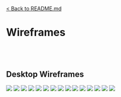 [< Back to README.md](../../README.md)

# Wireframes
&nbsp;
---

## Desktop Wireframes

![](/documentation/wireframes/desktop/1.png)
![](/documentation/wireframes/desktop/2.png)
![](/documentation/wireframes/desktop/3.png)
![](/documentation/wireframes/desktop/4.png)
![](/documentation/wireframes/desktop/5.png)
![](/documentation/wireframes/desktop/6.png)
![](/documentation/wireframes/desktop/7.png)
![](/documentation/wireframes/desktop/8.png)
![](/documentation/wireframes/desktop/9.png)
![](/documentation/wireframes/desktop/10.png)
![](/documentation/wireframes/desktop/11.png)
![](/documentation/wireframes/desktop/12.png)
![](/documentation/wireframes/desktop/13.png)
![](/documentation/wireframes/desktop/14.png)
![](/documentation/wireframes/desktop/15.png)


